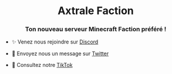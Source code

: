 <h1 align="center">Axtrale Faction</h1>
<h3 align="center">Ton nouveau serveur Minecraft Faction préféré !</h3>

- ✨ Venez nous rejoindre sur [Discord](https://discord.gg/RVXcznTHRG)

- 💬 Envoyez nous un message sur [Twitter](https://twitter.com/AxtraleFaction)

- 📱 Consultez notre [TikTok](https://www.tiktok.com/@axtralefaction)

